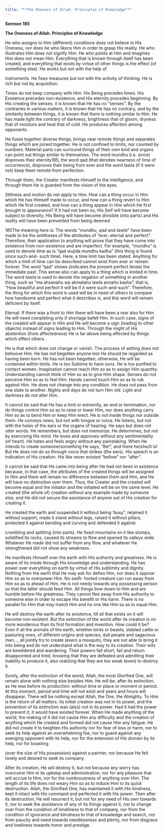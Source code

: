 ```yaml
---
title: "**The Oneness of Allah. Principles of Knowledge**" 
---
```

**Sermon 185**

**The Oneness of Allah\. Principles of Knowledge**

He who assigns to Him \(different\) conditions does not believe in His Oneness, nor does he who likens Him in order to grasp His reality\. He who illustrates Him does not signify Him\. He who points at Him and imagines Him does not mean Him\. Everything that is known through itself has been created, and everything that exists by virtue of other things is the effect \(of something else\)\. He works but not with the help of

<a id="page637"></a>instruments\. He fixes measures but not with the activity of thinking\. He is rich but not by acquisition\.

Times do not keep company with Him\. His Being precedes times\. His Existence precedes non\-existence, and His eternity precedes beginning\. By His creating the senses, it is known that He has no “senses”\. By the contraries in various matters, it is known that He has no contrary, and by the similarity between things, it is known that there is nothing similar to Him\. He has made light the contrary of darkness, brightness that of gloom, dryness that of moisture and heat that of cold\. He produces affection among opponents\.

He fuses together diverse things, brings near remote things and separates things which are joined together\. He is not confined to limits, nor counted by numbers\. Material parts can surround things of their own kind and organs can point out things similar to themselves\. The word mundhu \(i\.e\. since\) disproves their eternity185, the word qad \(that denotes nearness of time of occurrence\), disproves their being from ever and the word lawla \(if it were not\) keep them remote from perfection\.

Through them, the Creator manifests Himself to the intelligence, and through them He is guarded from the vision of the eyes\.

Stillness and motion do not apply to Him\. How can a thing occur in Him which He has Himself made to occur, and how can a thing revert to Him which He first created, and how can a thing appear in Him which He first brought to appearance? If it had not been so, His Self will have become subject to diversity, His Being will have become divisible \(into parts\) and His reality will have been prevented from being deemed

185The meaning here is: The words “_mundhu, qad_ and _lawla_” have been made to be the antitheses of the attributes of “ever, eternal and perfect”\. Therefore, their application to anything will prove that they have come into existence from non\-existence and are imperfect\. For example, “mundhu” is used to denote time as is “qad wujida mundhu kadha” \(this thing is found since such\-and\- such time\)\. Here, a time limit has been stated\. Anything for which a limit of time can be described cannot exist from ever or remain forever\. The word “qad” shows \(indicates the present perfect tense\) the immediate past\. This sense also can apply to a thing which is limited in time\. The word _lawla_ is used to denote the negation of something in another thing, such as “ma ahsanahu wa akmalahu lawla annahu kasha”; that is, “How beautiful and perfect it will be if it were such\-and\-such”\. Therefore, the thing for which this word is used will be in need of others to compare how handsome and perfect what it describes is, and this word will remain deficient by itself\.

<a id="page638"></a>Eternal\. If there was a front to Him there will have been a rear also for Him\. He will need completing only if shortage befell Him\. In such case, signs of the created will appear in Him and He will become a sign \(leading to other objects\) instead of signs leading to Him\. Through the might of His abstention \(from affectedness\) He is far above being affected by things which effect others\.

He is that which does not change or vanish\. The process of setting does not behoove Him\. He has not begotten anyone lest He should be regarded as having been born\. He has not been begotten; otherwise, He will be contained within limits\. He is too Sublime to have sons\. He is too purified to contact women\. Imagination cannot reach Him so as to assign Him quantity\. Understanding cannot think of Him so as to give Him shape\. Senses do not perceive Him so as to feel Him\. Hands cannot touch Him so as to rub against Him\. He does not change into any condition\. He does not pass from one state to another\. Nights and days do not turn Him old\. Light and darkness do not alter Him\.

It cannot be said that He has a limit or extremity, an end or termination, nor do things control Him so as to raise or lower Him, nor does anything carry Him so as to bend Him or keep Him erect\. He is not inside things nor outside them\. He conveys news, but not with tongue or voice\. He listens, but not with the holes of the ears or the organs of hearing\. He says but does not utter words\. He remembers, but does not memorize\. He determines, but not by exercising His mind\. He loves and approves without any sentimentality \(of heart\)\. He hates and feels angry without any painstaking\. When He intends to create someone/something He says, “Be\!”, and there he/she/it is\! But He does not do so through voice that strikes \(the ears\)\. His speech is an indication of His creation\. His like never existed “before” nor “after”\.

It cannot be said that He came into being after He had not been in existence because, in that case, the attributes of the created things will be assigned to Him and there will remain no difference between them and Him, and He will have no distinction over them\. Thus, the Creator and the created will become equal and the initiator and the initiated will be on the same level\. He created \(the whole of\) creation without any example made by someone else, and He did not secure the assistance of anyone out of His creation for creating it\.

He created the earth and suspended it without being ‘busy”, retained it without support, made it stand without legs, raised it without pillars, protected it against bending and curving and defended it against

<a id="page639"></a>crumbling and splitting \(into parts\)\. He fixed mountains on it like stumps, solidified its rocks, caused its streams to flow and opened its valleys wide\. Whatever He made did not suffer from any flow, and whatever He strengthened did not show any weakness\.

He manifests Himself over the earth with His authority and greatness\. He is aware of its inside through His knowledge and understanding\. He has power over everything on earth by virtue of His sublimity and dignity\. Nothing from the earth that He may ask for defies Him, nor does it oppose Him so as to overpower Him\. No swift\- footed creature can run away from Him so as to ahead of Him\. He is not needy towards any possessing person so that the latter should feed Him\. All things bow down to Him and are humble before His greatness\. They cannot flee away from His authority to someone else in order to escape His benefit or His harm\. There is no parallel for Him that may match Him and no one like Him so as to equal Him\.

He will destroy the earth after its existence, till all that exists on it will become non\-existent\. But the extinction of the world after its creation is no more wonderous than its first formation and invention\. How could it be? Even if all the animals of the earth, whether birds or beasts, stabled cattle or pasturing ones, of different origins and species, dull people and sagacious men\.\.\., all jointly try to create \(even\) a mosquito, they are not able to bring it into being and do not understand what is the way to its creation\. Their wits are bewildered and wandering\. Their powers fall short, fail and return disappointed and tired, knowing that they are defeated and admitting their inability to produce it, also realizing that they are too weak \(even\) to destroy it\.

Surely, after the extinction of the world, Allah, the most Glorified One, will remain alone with nothing else besides Him\. He will be, after its extinction, as He was before its production: without time or place or moment or period\. At this moment, period and time will not exist and years and hours will disappear\. There will be nothing except Allah, the One, the Almighty\. To Him is the return of all matters\. Its initial creation was not in its power, and the prevention of its extinction was \(also\) not in its power\. Had it had the power to prevent it, it would have existed forever\. When He made anything of the world, the making of it did not cause Him any difficulty and the creation of anything which He created and formed did not cause Him any fatigue\. He did not create it to heighten His authority nor for fear of loss or harm, nor to seek its help against an overwhelming foe, nor to guard against any avenging opponent with its help, nor for the extension of His domain by its help, nor for boasting

<a id="page640"></a>\(over the size of His possession\) against a partner, nor because He felt lonely and desired to seek its company\.

After its creation, He will destroy it, but not because any worry has overcome Him in its upkeep and administration, nor for any pleasure that will accrue to Him, nor for the cumbrousness of anything over Him\. The length of its life does not weary Him so as to induce Him to its quick destruction\. Allah, the Glorified One, has maintained it with His kindness, kept it intact with His command and perfected it with His power\. Then after its destruction, He will resurrect it, but not for any need of His own towards it, nor to seek the assistance of any of its things against it, nor to change over from the condition of loneliness to that of company, nor from the condition of ignorance and blindness to that of knowledge and search, nor from paucity and need towards needlessness and plenty, nor from disgrace and lowliness towards honor and prestige\.

